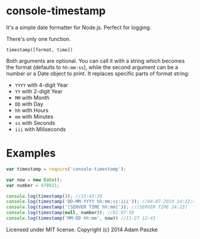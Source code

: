 console-timestamp
=================

It's a simple date formatter for Node.js. Perfect for logging.

There's only one function.

```timestamp([format, time])```

Both arguments are optional. You can call it with a string which becomes the format (defaults to ```hh:mm:ss```), while the second argument can be a number or a Date object to print. It replaces specific parts of format string:

* ```YYYY``` with  4-digit Year
* ```YY``` with 2-digit Year
* ```MM``` with Month
* ```DD``` with Day
* ```hh``` with Hours
* ```mm``` with Minutes
* ```ss``` with Seconds
* ```iii``` with Miliseconds

Examples
=================

```javascript
var timestamp = require('console-timestamp');

var now = new Date();
var number = 478921;

console.log(timestamp()); //15:43:20
console.log(timestamp('DD-MM-YYYY hh:mm:ss:iii')); //04-07-2014 14:32:45:891
console.log(timestamp('[SERVER TIME hh:mm]')); //[SERVER TIME 14:23]
console.log(timestamp(null, number)); //01:07:58
console.log(timestamp('MM-DD hh:mm', now)) //11-27 12:43
```

Licensed under MIT license. Copyright (c) 2014 Adam Paszke